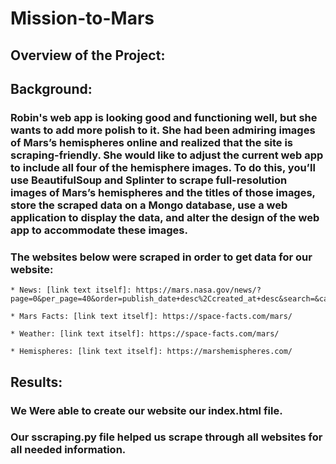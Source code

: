 # Mission-to-Mars

## Overview of the Project:

## Background:

### Robin's web app is looking good and functioning well, but she wants to add more polish to it. She had been admiring images of Mars’s hemispheres online and realized that the site is scraping-friendly. She would like to adjust the current web app to include all four of the hemisphere images. To do this, you’ll use BeautifulSoup and Splinter to scrape full-resolution images of Mars’s hemispheres and the titles of those images, store the scraped data on a Mongo database, use a web application to display the data, and alter the design of the web app to accommodate these images.

### The websites below were scraped in order to get data for our website:

    * News: [link text itself]: https://mars.nasa.gov/news/?page=0&per_page=40&order=publish_date+desc%2Ccreated_at+desc&search=&category=19%2C165%2C184%2C204&blank_scope=Latest

    * Mars Facts: [link text itself]: https://space-facts.com/mars/

    * Weather: [link text itself]: https://space-facts.com/mars/

    * Hemispheres: [link text itself]: https://marshemispheres.com/

## Results:

### We Were able to create our website our index.html file.
### Our sscraping.py file helped us scrape through all websites for all needed information.


